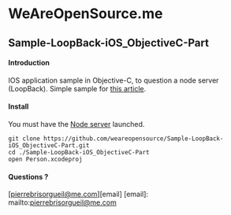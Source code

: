 # WeAreOpenSource.me

## Sample-LoopBack-iOS_ObjectiveC-Part

#### Introduction  

IOS application sample in Objective-C, to question a node server (LoopBack). Simple sample for [this article](http://weareopensource.me/2015/04/20/loopback-ios-getting-started/). 

#### Install

You must have the [Node server](https://github.com/weareopensource/Sample-LoopBack-iOS_Node-Part) launched. 

    git clone https://github.com/weareopensource/Sample-LoopBack-iOS_ObjectiveC-Part.git
    cd ./Sample-LoopBack-iOS_ObjectiveC-Part
    open Person.xcodeproj

#### Questions ? 

[pierrebrisorgueil@me.com][email]
[email]: mailto:pierrebrisorgueil@me.com
